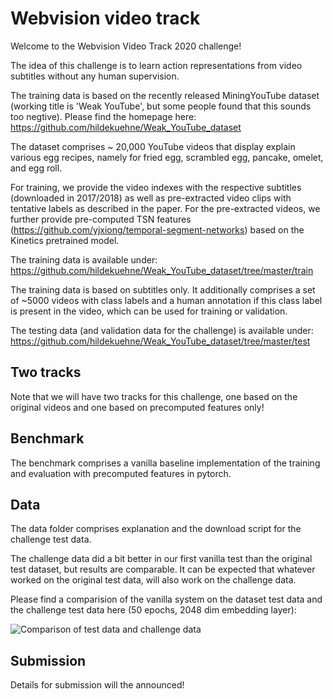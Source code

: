
# Webvision video track

Welcome to the Webvision Video Track 2020 challenge!

The idea of this challenge is to learn action representations from video subtitles without any human supervision. 

The training data is based on the recently released MiningYouTube dataset (working title is 'Weak YouTube', but some people found that this sounds too negtive). Please find the homepage here: https://github.com/hildekuehne/Weak_YouTube_dataset

The dataset comprises ~ 20,000 YouTube videos that display explain various egg recipes, namely for fried egg, scrambled egg, pancake, omelet, and egg roll.  

For training, we provide the video indexes with the respective subtitles (downloaded in 2017/2018) as well as pre-extracted video clips with tentative labels as described in the paper. For the pre-extracted videos, we further provide pre-computed TSN features (https://github.com/yjxiong/temporal-segment-networks) based on the Kinetics pretrained model.  

The training data is available under: https://github.com/hildekuehne/Weak_YouTube_dataset/tree/master/train 

The training data is based on subtitles only. It additionally comprises a set of ~5000 videos with class labels and a human annotation if this class label is present in the video, which can be used for training or validation.

The testing data (and validation data for the challenge) is available under: https://github.com/hildekuehne/Weak_YouTube_dataset/tree/master/test
 

## Two tracks

Note that we will have two tracks for this challenge, one based on the original videos and one based on precomputed features only!

## Benchmark

The benchmark comprises a vanilla baseline implementation of the training and evaluation with precomputed features in pytorch.

## Data

The data folder comprises explanation and the download script for the challenge test data.

The challenge data did a bit better in our first vanilla test than the original test dataset, but results are comparable. It can be expected that whatever worked on the original test data, will also work on the challenge data.

Please find a comparision of the vanilla system on the dataset test data and the challenge test data here (50 epochs, 2048 dim embedding layer):


![Comparison of test data and challenge data](https://hildekuehne.github.io/img/comp_test_challenge.png)



## Submission

Details for submission will the announced!

